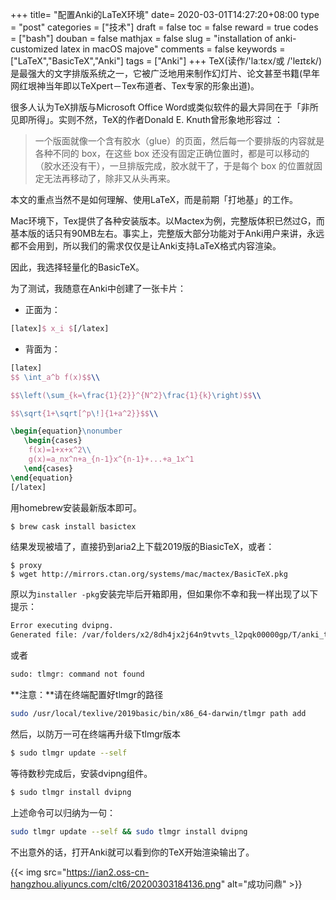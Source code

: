 +++
title= "配置Anki的LaTeX环境"
date= 2020-03-01T14:27:20+08:00
type = "post"
categories = ["技术"]
draft = false
toc = false
reward = true
codes = ["bash"]
douban = false
mathjax = false
slug = "installation of anki-customized latex in macOS majove"
comments = false
keywords = ["LaTeX","BasicTeX","Anki"]
tags = ["Anki"]
+++
TeX(读作/'laːtɛx/或 /'leɪtɛk/)是最强大的文字排版系统之一，它被广泛地用来制作幻灯片、论文甚至书籍(早年网红垠神当年即以TeXpert－Tex布道者、Tex专家的形象出道)。

很多人认为TeX排版与Microsoft Office Word或类似软件的最大异同在于「非所见即所得」。实则不然，TeX的作者Donald E. Knuth曾形象地形容过 ：

> 一个版面就像一个含有胶水（glue）的页面，然后每一个要排版的内容就是各种不同的 box，在这些 box 还没有固定正确位置时，都是可以移动的（胶水还没有干），一旦排版完成，胶水就干了，于是每个 box 的位置就固定无法再移动了，除非又从头再来。

<!--more-->

本文的重点当然不是如何理解、使用LaTeX，而是前期「打地基」的工作。

Mac环境下，Tex提供了各种安装版本。以Mactex为例，完整版体积已然过G，而基本版的话只有90MB左右。事实上，完整版大部分功能对于Anki用户来讲，永远都不会用到，所以我们的需求仅仅是让Anki支持LaTeX格式内容渲染。

因此，我选择轻量化的BasicTeX。

为了测试，我随意在Anki中创建了一张卡片：

- 正面为：

```latex
[latex]$ x_i $[/latex]
```

- 背面为：

```latex
[latex]
$$ \int_a^b f(x)$$\\

$$\left(\sum_{k=\frac{1}{2}}^{N^2}\frac{1}{k}\right)$$\\

$$\sqrt{1+\sqrt[^p\!]{1+a^2}}$$\\

\begin{equation}\nonumber
   \begin{cases}
    f(x)=1+x+x^2\\
    g(x)=a_nx^n+a_{n-1}x^{n-1}+...+a_1x^1
   \end{cases}
\end{equation}
[/latex]
```

用homebrew安装最新版本即可。


```bash
$ brew cask install basictex
```

结果发现被墙了，直接扔到aria2上下载2019版的BiasicTeX，或者：

```
$ proxy
$ wget http://mirrors.ctan.org/systems/mac/mactex/BasicTeX.pkg
```

原以为`installer -pkg`安装完毕后开箱即用，但如果你不幸和我一样出现了以下提示：

```bash
Error executing dvipng.
Generated file: /var/folders/x2/8dh4jx2j64n9tvvts_l2pqk00000gp/T/anki_temp/tmp.tex
```

或者

```bash
sudo: tlmgr: command not found
```

**注意：**请在终端配置好tlmgr的路径

```bash
sudo /usr/local/texlive/2019basic/bin/x86_64-darwin/tlmgr path add
```
然后，以防万一可在终端再升级下tlmgr版本

```bash
$ sudo tlmgr update --self
```

等待数秒完成后，安装dvipng组件。

```bash
$ sudo tlmgr install dvipng
```
上述命令可以归纳为一句：

```bash
sudo tlmgr update --self && sudo tlmgr install dvipng
```

不出意外的话，打开Anki就可以看到你的TeX开始渲染输出了。

{{< img src="https://ian2.oss-cn-hangzhou.aliyuncs.com/clt6/20200303184136.png" alt="成功问鼎" >}}


